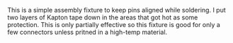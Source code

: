This is a simple assembly fixture to keep pins aligned while soldering. I put two layers of Kapton tape down in the areas that got hot as some protection. This is only partially effective so this fixture is good for only a few connectors unless pritned in a high-temp material.